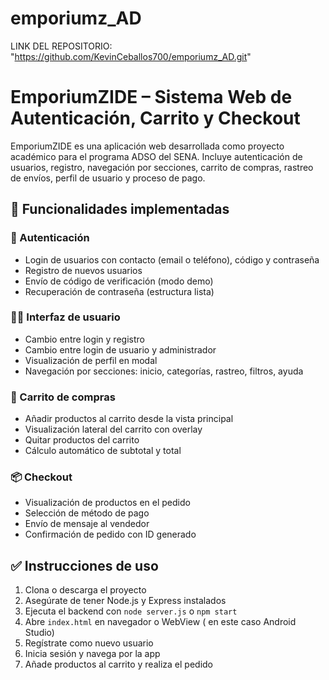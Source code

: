 # emporiumz_AD

  LINK DEL REPOSITORIO: "https://github.com/KevinCeballos700/emporiumz_AD.git"

  # EmporiumZIDE – Sistema Web de Autenticación, Carrito y Checkout

EmporiumZIDE es una aplicación web desarrollada como proyecto académico para el programa ADSO del SENA. Incluye autenticación de usuarios, registro, navegación por secciones, carrito de compras, rastreo de envíos, perfil de usuario y proceso de pago.


## 🚀 Funcionalidades implementadas

### 🔐 Autenticación
- Login de usuarios con contacto (email o teléfono), código y contraseña
- Registro de nuevos usuarios
- Envío de código de verificación (modo demo)
- Recuperación de contraseña (estructura lista)

### 🧑‍💻 Interfaz de usuario
- Cambio entre login y registro
- Cambio entre login de usuario y administrador
- Visualización de perfil en modal
- Navegación por secciones: inicio, categorías, rastreo, filtros, ayuda

### 🛒 Carrito de compras
- Añadir productos al carrito desde la vista principal
- Visualización lateral del carrito con overlay
- Quitar productos del carrito
- Cálculo automático de subtotal y total

### 📦 Checkout
- Visualización de productos en el pedido
- Selección de método de pago
- Envío de mensaje al vendedor
- Confirmación de pedido con ID generado


## ✅ Instrucciones de uso

1. Clona o descarga el proyecto
2. Asegúrate de tener Node.js y Express instalados
3. Ejecuta el backend con `node server.js` o `npm start`
4. Abre `index.html` en navegador o WebView ( en este caso Android Studio)
5. Regístrate como nuevo usuario
6. Inicia sesión y navega por la app
7. Añade productos al carrito y realiza el pedido

